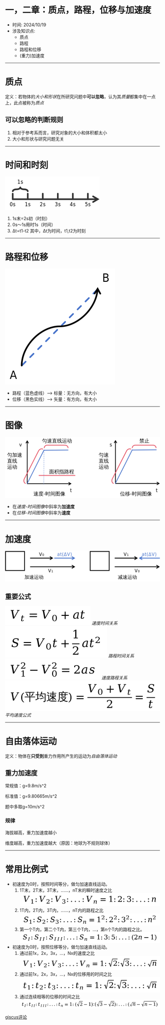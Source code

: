 # 一，二章：质点，路程，位移与加速度

- 时间: 2024/10/19
- 涉及知识点:
  - 质点
  - 路程
  - 路程和位移
  - (重力)加速度
---
# 质点
定义：若物体的*大小和形状*在所研究问题中**可以忽略**，认为其*质量*都集中在一点上，此点被称为*质点*

## 可以忽略的判断规则
1. 相对于参考系而言，研究对象的大小和体积都太小
2. 大小和形状与研究问题无关

---

# 时间和时刻
![](/img/studynotes/物理/必修一/一，二章：质点，路程，位移与加速度/时间和时刻1.png)
1. 1s末=2s初（时刻）
2. 0s～1s用时1s（时间）
3. Δt=t1-t2 其中，Δt为时间，t1,t2为时刻

---

# 路程和位移
![](/img/studynotes/物理/必修一/一，二章：质点，路程，位移与加速度/路程与位移1.png)
 - 路程（蓝色虚线）--> 标量：无方向，有大小
 - 位移（黑色实线）--> 矢量：有方向，有大小

---

# 图像
![](/img/studynotes/物理/必修一/一，二章：质点，路程，位移与加速度/图像.png)
- 在*速度-时间图像*中斜率为**加速度**
- 在*位移-时间图像*中斜率为**速度**

---

# 加速度
![](/img/studynotes/物理/必修一/一，二章：质点，路程，位移与加速度/加速度.png)
## 重要公式
![](/img/studynotes/物理/必修一/一，二章：质点，路程，位移与加速度/速度公式.png)
*速度时间关系*
![](/img/studynotes/物理/必修一/一，二章：质点，路程，位移与加速度/路程公式.png)
*路程时间关系*
![](/img/studynotes/物理/必修一/一，二章：质点，路程，位移与加速度/路程公式1.png)
*速度路程关系*
![](/img/studynotes/物理/必修一/一，二章：质点，路程，位移与加速度/平均速度公式.png)
*平均速度公式*

---

# 自由落体运动

定义：物体在**只受到**重力作用所产生的运动为*自由落体运动*

## 重力加速度

常规值：g=9.8m/s^2

标准值：g=9.80665m/s^2

题中多取g=10m/s^2

### 规律

海拔越高，重力加速度越小

维度越高，重力加速度越大（原因：地球为不规则球体）

---

# 常用比例式
 - 初速度为0时，按照时间等分，做匀加速直线运动。
	1. 1T末，2T末，3T末，......，nT末的瞬时速度之比
		![](/img/studynotes/物理/必修一/一，二章：质点，路程，位移与加速度/重要公式1.png)
	2. 1T内，2T内，3T内，......，nT内的路程之比
		![](/img/studynotes/物理/必修一/一，二章：质点，路程，位移与加速度/重要公式2.png)
	3. 第一个T内，第二个T内，第三个T内，...，第n个T内的路程之比。
		![](/img/studynotes/物理/必修一/一，二章：质点，路程，位移与加速度/重要公式3.png)
- 初速度为0时，按照位移等分，做匀加速直线运动。
	1. 通过前1x，2x，3x，...，Nx的速度之比
		![](/img/studynotes/物理/必修一/一，二章：质点，路程，位移与加速度/重要公式4.png)
	2. 通过前1x，2x，3x，...，Nx的位移用的时间之比
		![](/img/studynotes/物理/必修一/一，二章：质点，路程，位移与加速度/重要公式5.png)
	3. 通过连续相等的位移的时间之比
		![](/img/studynotes/物理/必修一/一，二章：质点，路程，位移与加速度/重要公式6.png)

[giscus评论](/studynotes/giscus.html ':include')